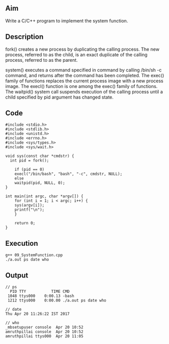 ## Aim
Write a C/C++ program to implement the system function.

## Description
fork() creates a new process by duplicating the calling process. The new process, referred to as the child, is an exact duplicate of the calling process, referred to as the parent.  

system() executes a command specified in command by calling /bin/sh -c command, and returns after the command has been completed. The exec() family of functions replaces the current process image with a new process image. The execl() function is one among the exec() family of functions. The waitpid() system call suspends execution of the calling process until a child specified by pid argument has changed state.  

## Code
```
#include <stdio.h>
#include <stdlib.h>
#include <unistd.h>
#include <errno.h>
#include <sys/types.h>
#include <sys/wait.h>

void sys(const char *cmdstr) {
  int pid = fork();

	if (pid == 0)
    execl("/bin/bash", "bash", "-c", cmdstr, NULL);
	else
    waitpid(pid, NULL, 0);
}

int main(int argc, char *argv[]) {
	for (int i = 1; i < argc; i++) {
    sys(argv[i]);
    printf("\n");
	}

	return 0;
}
```

## Execution
```
g++ 09_SystemFunction.cpp  
./a.out ps date who  
```

## Output
```
// ps
  PID TTY           TIME CMD
 1048 ttys000    0:00.13 -bash
 1212 ttys000    0:00.00 ./a.out ps date who

// date
Thu Apr 20 11:26:22 IST 2017

// who
_mbsetupuser console  Apr 20 10:52
amruthpillai console  Apr 20 10:52
amruthpillai ttys000  Apr 20 11:05
```
